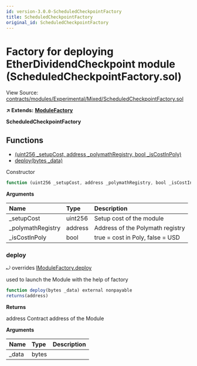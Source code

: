 ```yaml
---
id: version-3.0.0-ScheduledCheckpointFactory
title: ScheduledCheckpointFactory
original_id: ScheduledCheckpointFactory
---
```


# Factory for deploying EtherDividendCheckpoint module \(ScheduledCheckpointFactory.sol\)

View Source: [contracts/modules/Experimental/Mixed/ScheduledCheckpointFactory.sol](https://github.com/remon-nashid/polymath-core/tree/0c5593835be9dcec69d8de5b12eb17bc7cd77adc/contracts/modules/Experimental/Mixed/ScheduledCheckpointFactory.sol)

**↗ Extends:** [**ModuleFactory**](modulefactory.md)

**ScheduledCheckpointFactory**

## Functions

* [\(uint256 \_setupCost, address \_polymathRegistry, bool \_isCostInPoly\)](scheduledcheckpointfactory.md)
* [deploy\(bytes \_data\)](scheduledcheckpointfactory.md#deploy)

Constructor

```javascript
function (uint256 _setupCost, address _polymathRegistry, bool _isCostInPoly) public nonpayable ModuleFactory
```

**Arguments**

| Name | Type | Description |
| :--- | :--- | :--- |
| \_setupCost | uint256 | Setup cost of the module |
| \_polymathRegistry | address | Address of the Polymath registry |
| \_isCostInPoly | bool | true = cost in Poly, false = USD |

### deploy

⤾ overrides [IModuleFactory.deploy](imodulefactory.md#deploy)

used to launch the Module with the help of factory

```javascript
function deploy(bytes _data) external nonpayable
returns(address)
```

**Returns**

address Contract address of the Module

**Arguments**

| Name | Type | Description |
| :--- | :--- | :--- |
| \_data | bytes |  |

